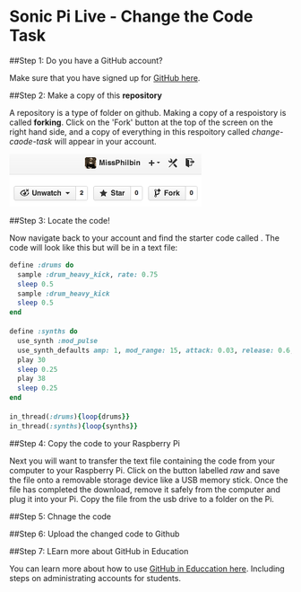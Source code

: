 # Sonic Pi Live - Change the Code Task

##Step 1: Do you have a GitHub account?

Make sure that you have signed up for [GitHub here](https://github.com/). 

##Step 2: Make a copy of this **repository**

A repository is a type of folder on github. Making a copy of a respoistory is called **forking**. Click on the 'Fork' button at the top of the screen on the right hand side, and a copy of everything in this respoitory called *change-caode-task* will appear in your account.

![](forking.png)

##Step 3: Locate the code!

Now navigate back to your account and find the starter code called . The code will look like this but will be in a text file:

````ruby
define :drums do
  sample :drum_heavy_kick, rate: 0.75
  sleep 0.5
  sample :drum_heavy_kick
  sleep 0.5
end

define :synths do
  use_synth :mod_pulse
  use_synth_defaults amp: 1, mod_range: 15, attack: 0.03, release: 0.6, cutoff: 80, pulse_width: 0.2, mod_rate: 4
  play 30
  sleep 0.25
  play 38
  sleep 0.25
end

in_thread(:drums){loop{drums}}
in_thread(:synths){loop{synths}}
````

##Step 4: Copy the code to your Raspberry Pi

Next you will want to transfer the text file containing the code from your computer to your Raspberry Pi. Click on the button labelled *raw* and save the file onto a removable storage device like a USB memory stick. Once the file has completed the download, remove it safely from the computer and plug it into your Pi. Copy the file from the usb drive to a folder on the Pi. 

##Step 5: Chnage the code



##Step 6: Upload the changed code to Github

##Step 7: LEarn more about GitHub in Education

You can learn more about how to use [GitHub in Educcation here](https://education.github.com/guide). Including steps on administrating accounts for students. 



